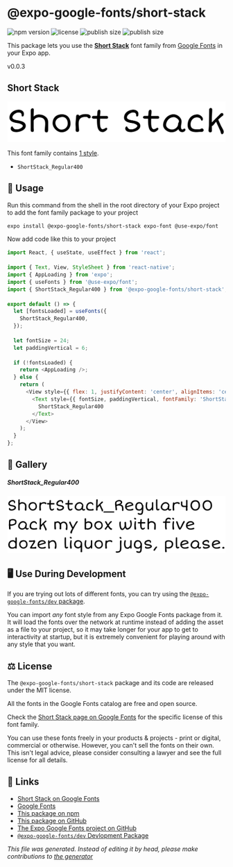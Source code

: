 # @expo-google-fonts/short-stack

![npm version](https://flat.badgen.net/npm/v/@expo-google-fonts/short-stack)
![license](https://flat.badgen.net/github/license/expo/google-fonts)
![publish size](https://flat.badgen.net/packagephobia/install/@expo-google-fonts/short-stack)
![publish size](https://flat.badgen.net/packagephobia/publish/@expo-google-fonts/short-stack)

This package lets you use the [**Short Stack**](https://fonts.google.com/specimen/Short+Stack) font family from [Google Fonts](https://fonts.google.com/) in your Expo app.

v0.0.3

## Short Stack

![Short Stack](./font-family.png)

This font family contains [1 style](#gallery).

- `ShortStack_Regular400`

## 🔡 Usage

Run this command from the shell in the root directory of your Expo project to add the font family package to your project
```sh
expo install @expo-google-fonts/short-stack expo-font @use-expo/font
```

Now add code like this to your project
```js
import React, { useState, useEffect } from 'react';

import { Text, View, StyleSheet } from 'react-native';
import { AppLoading } from 'expo';
import { useFonts } from '@use-expo/font';
import { ShortStack_Regular400 } from '@expo-google-fonts/short-stack';

export default () => {
  let [fontsLoaded] = useFonts({
    ShortStack_Regular400,
  });

  let fontSize = 24;
  let paddingVertical = 6;

  if (!fontsLoaded) {
    return <AppLoading />;
  } else {
    return (
      <View style={{ flex: 1, justifyContent: 'center', alignItems: 'center' }}>
        <Text style={{ fontSize, paddingVertical, fontFamily: 'ShortStack_Regular400' }}>
          ShortStack_Regular400
        </Text>
      </View>
    );
  }
};

```

## 📖 Gallery

##### ShortStack_Regular400
![ShortStack_Regular400](./558333b2d2edb0db150ab52358a8d983ea83d194559c81b99d0defac9ef6ea5c.ttf.png)


## 🖥️ Use During Development

If you are trying out lots of different fonts, you can try using the [`@expo-google-fonts/dev` package](https://github.com/expo/google-fonts/tree/master/font-packages/dev#readme).

You can import *any* font style from any Expo Google Fonts package from it. It will load the fonts
over the network at runtime instead of adding the asset as a file to your project, so it may take longer
for your app to get to interactivity at startup, but it is extremely convenient
for playing around with any style that you want.

## ⚖️ License

The `@expo-google-fonts/short-stack` package and its code are released under the MIT license.

All the fonts in the Google Fonts catalog are free and open source.

Check the [Short Stack page on Google Fonts](https://fonts.google.com/specimen/Short+Stack) for the specific license of this font family.

You can use these fonts freely in your products & projects - print or digital, commercial or otherwise. However, you can't sell the fonts on their own. This isn't legal advice, please consider consulting a lawyer and see the full license for all details.

## 🔗 Links

- [Short Stack on Google Fonts](https://fonts.google.com/specimen/Short+Stack)
- [Google Fonts](https://fonts.google.com/)
- [This package on npm](https://www.npmjs.com/package/@expo-google-fonts/short-stack)
- [This package on GitHub](https://github.com/expo/google-fonts/tree/master/font-packages/short-stack)
- [The Expo Google Fonts project on GitHub](https://github.com/expo/google-fonts)
- [`@expo-google-fonts/dev` Devlopment Package](https://github.com/expo/google-fonts/tree/master/font-packages/dev)


*This file was generated. Instead of editing it by head, please make contributions to [the generator](https://github.com/expo/google-fonts/tree/master/packages/generator)*
